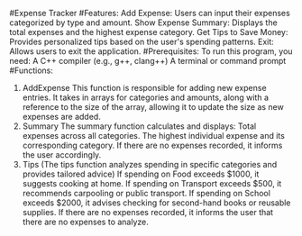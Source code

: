 #Expense Tracker
#Features:
Add Expense: Users can input their expenses categorized by type and amount.
Show Expense Summary: Displays the total expenses and the highest expense category.
Get Tips to Save Money: Provides personalized tips based on the user's spending patterns.
Exit: Allows users to exit the application.
#Prerequisites:
To run this program, you need:
A C++ compiler (e.g., g++, clang++)
A terminal or command prompt
#Functions:
1. AddExpense
This function is responsible for adding new expense entries. It takes in arrays for categories and amounts, along with a reference to the size of the array, allowing it to update the size as new expenses are added.
2. Summary
The summary function calculates and displays:
Total expenses across all categories.
The highest individual expense and its corresponding category.
If there are no expenses recorded, it informs the user accordingly.
3. Tips
(The tips function analyzes spending in specific categories and provides tailored advice)
If spending on Food exceeds $1000, it suggests cooking at home.
If spending on Transport exceeds $500, it recommends carpooling or public transport.
If spending on School exceeds $2000, it advises checking for second-hand books or reusable supplies.
If there are no expenses recorded, it informs the user that there are no expenses to analyze.
